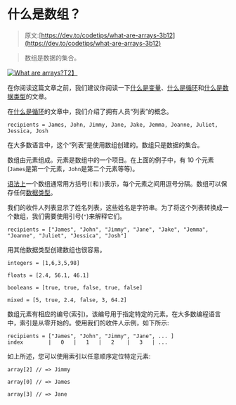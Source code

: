 # 什么是数组？

> 原文:[https://dev.to/codetips/what-are-arrays-3b12](https://dev.to/codetips/what-are-arrays-3b12)

> 数组是数据的集合。

[![What are arrays?](../Images/804d81c38adbedae3b29c60bc2f249e4.png)T2】](https://res.cloudinary.com/practicaldev/image/fetch/s--IrnPzwQ3--/c_limit%2Cf_auto%2Cfl_progressive%2Cq_auto%2Cw_880/https://www.codetips.co.uk/content/images/2019/03/arrays_written-list.jpg)

在你阅读这篇文章之前，我们建议你阅读一下[什么是变量](https://codetips.co.uk/beginner/what-is-a-variable/)、[什么是循环](https://codetips.co.uk/beginner/what-are-loops/)和[什么是数据类型](https://codetips.co.uk/beginner/what-is-a-data-type/)的文章。

在[什么是循环](https://codetips.co.uk/beginner/what-are-loops/)的文章中，我们介绍了拥有人员“列表”的概念。

```
recipients = James, John, Jimmy, Jane, Jake, Jemma, Joanne, Juliet, Jessica, Josh 
```

在大多数语言中，这个“列表”是使用数组创建的。数组只是数据的集合。

数组由元素组成。元素是数组中的一个项目。在上面的例子中，有 10 个元素(`James`是第一个元素，`John`是第二个元素等等)。

[语法上](https://codetips.co.uk/beginner/what-is-syntax/)一个数组通常用方括号(`[`和`]`)表示，每个元素之间用逗号分隔。数组可以保存任何[数据类型](https://codetips.co.uk/beginner/what-is-a-data-type/)。

我们的收件人列表显示了姓名列表，这些姓名是字符串。为了将这个列表转换成一个数组，我们需要使用引号(`"`)来解释它们。

```
recipients = ["James", "John", "Jimmy", "Jane", "Jake", "Jemma", "Joanne", "Juliet", "Jessica", "Josh"] 
```

用其他数据类型创建数组也很容易。

```
integers = [1,6,3,5,98]

floats = [2.4, 56.1, 46.1]

booleans = [true, true, false, true, false]

mixed = [5, true, 2.4, false, 3, 64.2] 
```

数组元素有相应的编号(索引)。该编号用于指定特定的元素。在大多数编程语言中，索引是从零开始的。使用我们的收件人示例，如下所示:

```
recipients = ["James", "John", "Jimmy", "Jane", ... ]
index        |   0   |   1   |   2    |   3   | ... 
```

如上所述，您可以使用索引以任意顺序定位特定元素:

```
array[2] // => Jimmy

array[0] // => James

array[3] // => Jane 
```